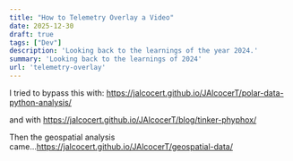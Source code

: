 ```yaml
---
title: "How to Telemetry Overlay a Video"
date: 2025-12-30
draft: true
tags: ["Dev"]
description: 'Looking back to the learnings of the year 2024.'
summary: 'Looking back to the learnings of 2024'
url: 'telemetry-overlay'
---
```



I tried to bypass this with: https://jalcocert.github.io/JAlcocerT/polar-data-python-analysis/

and with https://jalcocert.github.io/JAlcocerT/blog/tinker-phyphox/

Then the geospatial analysis came...https://jalcocert.github.io/JAlcocerT/geospatial-data/

